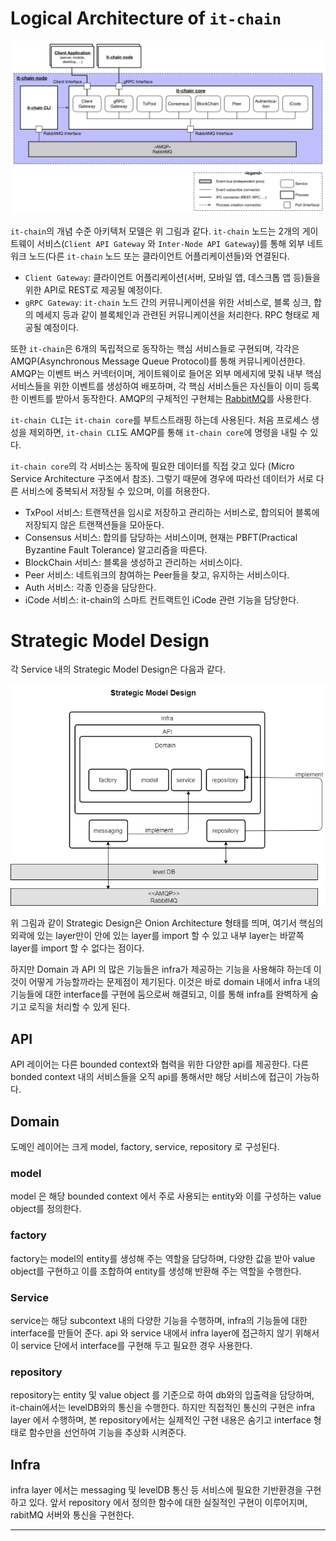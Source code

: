 # Logical Architecture of `it-chain`

![](../images/it-chain-logical-view-architecture-r4.png)

`it-chain`의 개념 수준 아키텍처 모델은 위 그림과 같다. `it-chain` 노드는 2개의 게이트웨이 서비스(`Client API Gateway` 와 `Inter-Node API Gateway`)를 통해 외부 네트워크 노드(다른 `it-chain` 노드 또는 클라이언트 어플리케이션들)와 연결된다.

* `Client Gateway`: 클라이언트 어플리케이션(서버, 모바일 앱, 데스크톱 앱 등)들을 위한 API로 REST로 제공될 예정이다.
* `gRPC Gateway`: `it-chain` 노드 간의 커뮤니케이션을 위한 서비스로, 블록 싱크, 합의 메세지 등과 같이 블록체인과 관련된 커뮤니케이션을 처리한다. RPC 형태로 제공될 예정이다.

또한 `it-chain`은 6개의 독립적으로 동작하는 핵심 서비스들로 구현되며, 각각은 AMQP(Asynchronous Message Queue Protocol)를 통해 커뮤니케이션한다. AMQP는 이벤트 버스 커넥터이며, 게이트웨이로 들어온 외부 메세지에 맞춰 내부 핵심 서비스들을 위한 이벤트를 생성하여 배포하며, 각 핵심 서비스들은 자신들이 이미 등록한 이벤트를 받아서 동작한다. AMQP의 구체적인 구현체는 [RabbitMQ](https://www.rabbitmq.com)를 사용한다.

`it-chain CLI`는 `it-chain core`를 부트스트래핑 하는데 사용된다. 처음 프로세스 생성을 제외하면, `it-chain CLI`도 AMQP를 통해 `it-chain core`에 명령을 내릴 수 있다.

`it-chain core`의 각 서비스는 동작에 필요한 데이터를 직접 갖고 있다 (Micro Service Architecture 구조에서 참조). 그렇기 때문에 경우에 따라선 데이터가 서로 다른 서비스에 중복되서 저장될 수 있으며, 이를 허용한다.

* TxPool 서비스: 트랜잭션을 임시로 저장하고 관리하는 서비스로, 합의되어 블록에 저장되지 않은 트랜잭션들을 모아둔다.
* Consensus 서비스: 합의를 담당하는 서비스이며, 현재는 PBFT(Practical Byzantine Fault Tolerance) 알고리즘을 따른다.
* BlockChain 서비스: 블록을 생성하고 관리하는 서비스이다.
* Peer 서비스: 네트워크의 참여하는 Peer들을 찾고, 유지하는 서비스이다.
* Auth 서비스: 각종 인증을 담당한다.
* iCode 서비스: it-chain의 스마트 컨트랙트인 iCode 관련 기능을 담당한다.


# Strategic Model Design
각 Service 내의 Strategic Model Design은 다음과 같다.

![Strategic Model Design](../images/StrategicModelDesign.png)

위 그림과 같이 Strategic Design은 Onion Architecture 형태를 띄며, 여기서 핵심의 외곽에 있는 layer만이 안에 있는 layer를 import 할 수 있고 내부 layer는 바깥쪽 layer를 import 할 수 없다는 점이다.

하지만 Domain 과 API 의 많은 기능들은 infra가 제공하는 기능을 사용해햐 하는데 이것이 어떻게 가능할까라는 문제점이 제기된다.
이것은 바로 domain 내에서 infra 내의 기능들에 대한 interface를 구현에 둠으로써 해결되고, 이를 통해 infra를 완벽하게 숨기고 로직을 처리할 수 있게 된다.

## API
API 레이어는 다른 bounded context와 협력을 위한 다양한 api를 제공한다.
다른 bonded context 내의 서비스들을 오직 api를 통해서만 해당 서비스에 접근이 가능하다.

## Domain
도메인 레이어는 크게 model, factory, service, repository 로 구성된다.

### model
model 은 해당 bounded context 에서 주로 사용되는 entity와 이를 구성하는 value object를 정의한다.

### factory
factory는 model의 entity를 생성해 주는 역할을 담당하며, 다양한 값을 받아 value object를 구현하고 이를 조합하여 entity를 생성해 반환해 주는 역할을 수행한다.

### Service
service는 해당 subcontext 내의 다양한 기능을 수행하며, infra의 기능들에 대한 interface를 만들어 준다.
api 와 service 내에서 infra layer에 접근하지 않기 위해서 이 service 단에서 interface를 구현해 두고 필요한 경우 사용한다.

### repository
repository는 entity 및 value object 를 기준으로 하여 db와의 입출력을 담당하며, it-chain에서는 levelDB와의 통신을 수행한다.
하지만 직접적인 통신의 구현은 infra layer 에서 수행하며, 본 repository에서는 실제적인 구현 내용은 숨기고 interface 형태로 함수만을 선언하여 기능을 추상화 시켜준다.

## Infra
infra layer 에서는 messaging 및 levelDB 통신 등 서비스에 필요한 기반환경을 구현하고 있다.
앞서 repository 에서 정의한 함수에 대한 실질적인 구현이 이루어지며, rabitMQ 서버와 통신을 구현한다.


---
